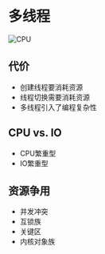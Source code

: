 ﻿# 多线程
![CPU](http://ic-media.oss-cn-hangzhou.aliyuncs.com/2016/10/cpu.gif)

## 代价
+ 创建线程要消耗资源
+ 线程切换需要消耗资源
+ 多线程引入了编程复杂性

## CPU vs. IO
+ CPU繁重型
+ IO繁重型

## 资源争用
+ 并发冲突
+ 互锁族
+ 关键区
+ 内核对象族